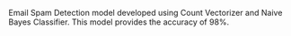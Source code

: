 Email Spam Detection model developed using Count Vectorizer and Naive Bayes Classifier. This model provides the accuracy of 98%.
